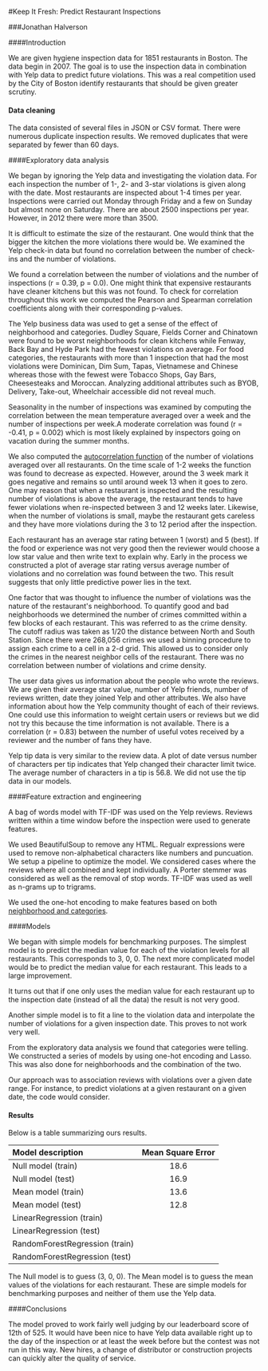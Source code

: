 #Keep It Fresh: Predict Restaurant Inspections

###Jonathan Halverson

####Introduction

We are given hygiene inspection data for 1851 restaurants in Boston. The data begin in 2007. The goal is to use the inspection data in combination with Yelp data to predict future violations. This was a real competition used by the City of Boston identify restaurants that should be given greater scrutiny.

#### Data cleaning

The data consisted of several files in JSON or CSV format.
There were numerous duplicate inspection results. We removed duplicates that were
separated by fewer than 60 days.

####Exploratory data analysis

We began by ignoring the Yelp data and investigating the violation data. For each inspection
the number of 1-, 2- and 3-star violations is given along with the date.
Most restaurants are inspected about 1-4 times per year.
Inspections were carried out Monday through Friday and a few on Sunday
but almost none on Saturday. There are about 2500 inspections per year.
However, in 2012 there were more than 3500.

It is difficult to estimate the size of the restaurant. One would think that
the bigger the kitchen the more violations there would be. We examined
the Yelp check-in data but found no correlation between the number
of check-ins and the number of violations.

We found a correlation between the number of violations and the number of inspections (r = 0.39, p = 0.0). One might think that expensive restaurants have cleaner kitchens but this was not found. To check
for correlation throughout this work we computed the Pearson and Spearman correlation coefficients along with their
corresponding p-values.

The Yelp business data was used to get a sense of the effect of neighborhood and categories.
Dudley Square, Fields Corner and Chinatown were found to be worst neighborhoods for
clean kitchens while Fenway, Back Bay and Hyde Park had the fewest violations on average.
For food categories, the restaurants with more than 1 inspection that had the most violations were
Dominican, Dim Sum, Tapas, Vietnamese and Chinese whereas those with the fewest were
Tobacco Shops, Gay Bars, Cheesesteaks and Moroccan.
Analyzing additional attributes such as BYOB, Delivery, Take-out, Wheelchair accessible did not
reveal much.

Seasonality in the number of inspections was examined by computing the correlation between the mean temperature averaged over a week and the number of inspections per week.A moderate correlation was found (r = -0.41, p = 0.002) which is most likely explained by inspectors going on vacation during the summer months.

We also computed the [autocorrelation function](https://github.com/jhalverson/data_science/blob/master/project_boston_restaurants/part_2b_correlation_time.ipynb) of the number of violations averaged over all restaurants. On the time scale of 1-2 weeks the function was found to decrease as expected. However, around the 3 week mark it goes negative and remains so until around week 13 when it goes to zero. One may reason that when a restaurant is inspected and the resulting number of violations is above the average, the restaurant tends to have fewer violations when re-inspected between 3 and 12 weeks later. Likewise, when the number of violations is small, maybe the restaurant gets careless and they have more violations during the 3 to 12 period after the inspection.

Each restaurant has an average star rating between 1 (worst) and 5 (best).
If the food or experience was not very good then the reviewer would choose
a low star value and then write text to explain why.
Early in the process we constructed a plot of average
star rating versus average number of violations and no correlation was found between
the two. This result suggests that only little predictive power lies in the text.

One factor that was thought to influence the number of violations was the nature of the
restaurant's neighborhood. To quantify good and bad neighborhoods we determined
the number of crimes committed within a few blocks of each restaurant. This was referred
to as the crime density. The cutoff radius was taken as
1/20 the distance between North and South Station. Since there were 268,056 crimes
we used a binning procedure to assign each crime to a cell in a 2-d grid. This allowed us to
consider only the crimes in the nearest neighbor cells of the restaurant.
There was no correlation between number of violations and crime density.

The user data gives us information about the people who wrote the reviews. We are given
their average star value, number of Yelp friends, number of reviews written,
date they joined Yelp and other attributes. We also have information about how the Yelp
community thought of each of their reviews. One could use this information to
weight certain users or reviews but we did not try this because the time information is not available. There is a correlation (r = 0.83)
between the number of useful votes received by a reviewer and the number of
fans they have.

Yelp tip data is very similar to the review data. A plot of date versus number of
characters per tip indicates that Yelp changed their character limit twice. The average
number of characters in a tip is 56.8. We did not use the tip data in our models.

####Feature extraction and engineering

A bag of words model with TF-IDF was used on the Yelp reviews. Reviews written
within a time window before the inspection were used to generate features.

We used BeautifulSoup to remove any HTML. Regualr expressions were used to
remove non-alphabetical characters like numbers and puncuation. We setup
a pipeline to optimize the model. We considered cases where the reviews
where all combined and kept individually. A Porter stemmer was considered
as well as the removal of stop words. TF-IDF was used as well as
n-grams up to trigrams. 

We used the one-hot encoding to make features based on both [neighborhood
and categories](https://github.com/jhalverson/data_science/blob/master/project_boston_restaurants/part_8_categories_neighborhoods_model.ipynb).

####Models

We began with simple models for benchmarking purposes.
The simplest model is to predict the median value for each of the violation levels for all restaurants. This corresponds to 3, 0, 0. The next more complicated model would be to predict the median value for each restaurant. This leads to a large improvement.

It turns out that if one only uses the median value for each restaurant up to
the inspection date (instead of all the data) the result is not very good.

Another simple model is to fit a line to the violation data and interpolate the
number of violations for a given inspection date. This proves to not work very well.

From the exploratory data analysis we found that categories were telling. We constructed a series of models by using one-hot encoding and Lasso. This was also done
for neighborhoods and the combination of the two.

Our approach was to association reviews with violations over a given date range. For instance, to predict violations at
a given restaurant on a given date, the code would consider.

#### Results

Below is a table summarizing ours results.


| Model description | Mean Square Error |
|:---------|:-----------:|
|Null model (train) | 18.6  |
|Null model (test) | 16.9  |
|Mean model (train) | 13.6  |
|Mean model (test) | 12.8  | 
|LinearRegression (train) | |
|LinearRegression (test) | |
|RandomForestRegression (train) | |
|RandomForestRegression (test) | |

The Null model is to guess (3, 0, 0). The Mean model is to guess the mean values of the violations for each
restaurant. These are simple models for benchmarking purposes and neither of them use the Yelp data.

####Conclusions

The model proved to work fairly well judging by our leaderboard score of 12th of 525. It would have been nice to have Yelp data available right up to the day of the inspection or at least the week before but the contest was not run in this way. New hires, a change of distributor or construction projects can quickly alter the quality of service.
